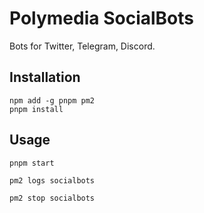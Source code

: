 # Polymedia SocialBots

Bots for Twitter, Telegram, Discord.

## Installation

```
npm add -g pnpm pm2
pnpm install
```

## Usage
```
pnpm start

pm2 logs socialbots

pm2 stop socialbots
```
